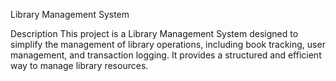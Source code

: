Library Management System

Description
This project is a Library Management System designed to simplify the management of library operations, including book tracking, user management, and transaction logging. It provides a structured and efficient way to manage library resources.